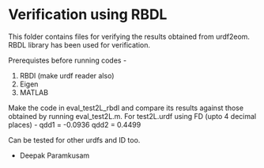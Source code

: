 # Verification using RBDL

This folder contains files for verifying the results obtained from urdf2eom. RBDL library has been used for verification.

Prerequistes before running codes -
1. RBDl (make urdf reader also)  
2. Eigen  
3. MATLAB

Make the code in eval_test2L_rbdl and compare its results against those obtained by running eval_test2L.m. For test2L.urdf using FD (upto 4 decimal places) - 
qdd1 = -0.0936
qdd2 = 0.4499

Can be tested for other urdfs and ID too.

- Deepak Paramkusam
